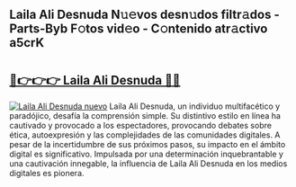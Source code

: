 ## Laila Ali Desnuda N𝚞𝚎vos desn𝚞dos filtr𝚊dos - Parts-Byb F𝚘tos vid𝚎o - C𝚘ntenido atr𝚊ctivo a5crK

# <h2><a href="http://mb6dk5.tromn.icu/?c=Laila+Ali+Desnuda">🔗👉👉👉 Laila Ali Desnuda 🔗🔗</a></h2>

[![Laila Ali Desnuda nuevo](https://i.imgur.com/pEAQMta.gif)](http://mb6dk5.tromn.icu/?c=Laila+Ali+Desnuda)
Laila Ali Desnuda, un individuo multifacético y paradójico, desafía la comprensión simple. Su distintivo estilo en línea ha cautivado y provocado a los espectadores, provocando debates sobre ética, autoexpresión y las complejidades de las comunidades digitales. A pesar de la incertidumbre de sus próximos pasos, su impacto en el ámbito digital es significativo. Impulsada por una determinación inquebrantable y una cautivación innegable, la influencia de Laila Ali Desnuda en los medios digitales es pionera.

